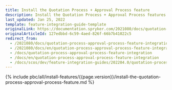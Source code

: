 ```yaml
---
title: Install the Quotation Process + Approval Process feature
description: Install the Quotation Process + Approval Process features in your project.
last_updated: Jan 25, 2022
template: feature-integration-guide-template
originalLink: https://documentation.spryker.com/2021080/docs/quotation-process-approval-process-feature-integration
originalArticleId: 127edbbd-6c59-4aed-826f-66b7b41022c5
redirect_from:
  - /2021080/docs/quotation-process-approval-process-feature-integration
  - /2021080/docs/en/quotation-process-approval-process-feature-integration
  - /docs/quotation-process-approval-process-feature-integration
  - /docs/en/quotation-process-approval-process-feature-integration
  - /docs/scos/dev/feature-integration-guides/202204.0/quotation-process-approval-process-feature-integration.html
---
```

{% include pbc/all/install-features/{{page.version}}/install-the-quotation-process-approval-process-feature.md %} <!-- To edit, see /_includes/pbc/all/install-features/202204.0/install-the-quotation-process-approval-process-feature.md -->
